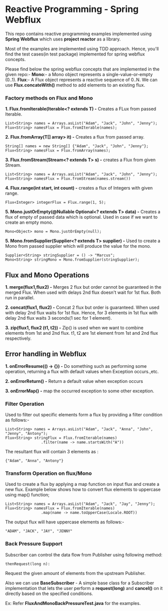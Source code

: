 # Reactive Programming - Spring Webflux
This repo contains reactive programming examples implemented using **Spring Webflux** which uses **project reactor** as a library.

Most of the examples are implemented using TDD approach. Hence, you'll find the test cases(in test package) implemented for spring webflux concepts.

Please find below the spring webflux concepts that are implemented in the given repo:-
**Mono**:- a Mono object represents a single-value-or-empty (0..1).
**Flux**:- A Flux object represents a reactive sequence of 0..N.
We can use **Flux.concateWith()** method to add elements to an existing flux.

### Factory methods on Flux and Mono
**1. Flux.fromIterable(Iterable<? extends T) -** Creates a FLux from passed Iterable.
```shell
List<String> names = Arrays.asList("Adam", "Jack", "John", "Jenny");
Flux<String> namesFlux = Flux.fromIterable(names);
```

**2. Flux.fromArray(T[] array> it) -** Creates a flux from passed array.
```shell
String[] names = new String[] {"Adam", "Jack", "John", "Jenny"};
Flux<String> namesFlux = Flux.fromArray(names);
```

**3. Flux.fromStream(Stream<? extends T> s) -** creates a Flux from given Stream.
```shell
List<String> names = Arrays.asList("Adam", "Jack", "John", "Jenny");
Flux<String> namesFlux = Flux.fromStream(names.stream())
```

**4. Flux.range(int start, int count) -** creates a flux of Integers with given range.
```shell
Flux<Integer> integerFlux = Flux.range(1, 5);
```

**5. Mono.justOrEmpty(@Nullable Optional<? extends T> data) -** Creates a flux of empty of passed data which is
optional. Used in case if we want to create an empty mono.
```shell
Mono<Object> mono = Mono.justOrEmpty(null);
```

**5. Mono.fromSupplier(Supplier<? extends T> supplier) -** Used to create a Mono from passed supplier which will produce the value for the mono.
```shell
Supplier<String> stringSupplier = () -> "Marcus";
Mono<String> stringMono = Mono.fromSupplier(stringSupplier);
```


## Flux and Mono Operations
**1. merge(flux1,flux2) -** Merges 2 flux but order cannot be guaranteed in the merged Flux. When used with delays 2nd flux doesn't wait for 1st flux. Both run in parallel.

**2. concat(flux1, flux2) -** Concat 2 flux but order is guaranteed. When used with delay 2nd flux waits for 1st flux. Hence, for 3 elements in 1st flux with delay 2nd flux waits 3 seconds(1 sec for 1 element).

**3. zip(flux1, flux2 (t1, t2)) -**  Zip() is used when we want to combine elements from 1st and 2nd flux. t1, t2 are 1st element from 1st and 2nd flux respectively.

## Error handling in Webflux
**1. onErrorResume(() -> {}) -**  Do something such as performing some operation, returning a flux with default values when Exception occurs.,etc.

**2. onErrorReturn() -**  Return a default value when exception occurs

**3. onErrorMap() -** map the occurred exception to some other exception.

### Filter Operation
Used to filter out specific elements form a flux by providing a filter condition as follows:-

```shell
List<String> names = Arrays.asList("Adam", "Jack", "Anna", "John", "Jenny", "Antony");
Flux<String> stringFlux = Flux.fromIterable(names)
                .filter(name -> name.startsWith("A"))
```
The resultant flux will contain 3 elements as :
```shell
{"Adam", "Anna", "Antony"}
```

### Transform Operation on flux/Mono
Used to create a flux by applying a map function on input flux and create a new flux.
Example below shows how to convert flux elements to uppercase using map() function;
```shell
List<String> names = Arrays.asList("Adam", "Jack", "Jay", "Jenny");
Flux<String> namesFlux = Flux.fromIterable(names)
                .map(name -> name.toUpperCase(Locale.ROOT))
```
The output flux will have uppercase elements as follows:-

```shell
"ADAM", "JACK", "JAY", "JENNY"
```

### Back Pressure Support
Subscriber can control the data flow from Publisher using following method:
```shell
thenRequest(long n):
``` 
Request the given amount of elements from the upstream Publisher.

Also we can use **BaseSubscriber** - A simple base class for a Subscriber implementation that lets the user perform a **request(long)** and **cancel()** on it directly based on the specified conditions.

Ex: Refer **FluxAndMonoBackPressureTest.java** for the examples. 
